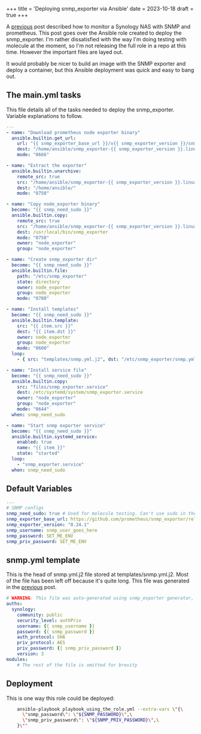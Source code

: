 +++
title = 'Deploying snmp_exporter via Ansible'
date = 2023-10-18
draft = true
+++

A [previous](https://colby.gg/posts/2023-10-17-monitoring-synology/) post described how to monitor a Synology NAS with SNMP and prometheus. This post goes over the Ansible role created to deploy the snmp_exporter. I'm rather dissatisfied with the way I'm doing testing with molecule at the moment, so I'm not releasing the full role in a repo at this time. However the important files are layed out.

It would probably be nicer to build an image with the SNMP exporter and deploy a container, but this Ansible deployment was quick and easy to bang out.

## The main.yml tasks

This file details all of the tasks needed to deploy the snmp_exporter. Variable explanations to follow.

```yaml
---
- name: "Download prometheus node exporter binary"
  ansible.builtin.get_url:
    url: "{{ snmp_exporter_base_url }}/v{{ snmp_exporter_version }}/snmp_exporter-{{ snmp_exporter_version }}.linux-amd64.tar.gz"
    dest: "/home/ansible/snmp_exporter-{{ snmp_exporter_version }}.linux-amd64.tar.gz"
    mode: "0666"

- name: "Extract the exporter"
  ansible.builtin.unarchive:
    remote_src: true
    src: "/home/ansible/snmp_exporter-{{ snmp_exporter_version }}.linux-amd64.tar.gz"
    dest: "/home/ansible/"
    mode: "0750"

- name: "Copy node_exporter binary"
  become: "{{ snmp_need_sudo }}"
  ansible.builtin.copy:
    remote_src: true
    src: "/home/ansible/snmp_exporter-{{ snmp_exporter_version }}.linux-amd64/snmp_exporter"
    dest: /usr/local/bin/snmp_exporter
    mode: "0750"
    owner: "node_exporter"
    group: "node_exporter"

- name: "Create snmp_exporter dir"
  become: "{{ snmp_need_sudo }}"
  ansible.builtin.file:
    path: "/etc/snmp_exporter"
    state: directory
    owner: node_exporter
    group: node_exporter
    mode: "0700"

- name: "Install templates"
  become: "{{ snmp_need_sudo }}"
  ansible.builtin.template:
    src: "{{ item.src }}"
    dest: "{{ item.dst }}"
    owner: node_exporter
    group: node_exporter
    mode: "0600"
  loop:
    - { src: "templates/snmp.yml.j2", dst: "/etc/snmp_exporter/snmp.yml" }

- name: "Install service file"
  become: "{{ snmp_need_sudo }}"
  ansible.builtin.copy:
    src: "files/snmp_exporter.service"
    dest: /etc/systemd/system/snmp_exporter.service
    owner: "node_exporter"
    group: "node_exporter"
    mode: "0644"
  when: snmp_need_sudo

- name: "Start snmp exporter service"
  become: "{{ snmp_need_sudo }}"
  ansible.builtin.systemd_service:
    enabled: true
    name: "{{ item }}"
    state: "started"
  loop:
    - "snmp_exporter.service"
  when: snmp_need_sudo
```

## Default Variables

```yaml
---
# SNMP configs
snmp_need_sudo: true # Used for molecule testing. Can't use sudo in the containers I use to test.
snmp_exporter_base_url: https://github.com/prometheus/snmp_exporter/releases/download
snmp_exporter_version: "0.24.1"
snmp_username: snmp_user_goes_here
snmp_password: SET_ME_ENV
snmp_priv_password: SET_ME_ENV
```

## snmp.yml template

This is the head of snmp.yml.j2 file stored at templates/snmp.yml.j2. Most of the file has been left off because it's quite long. This file was generated in the [previous](https://colby.gg/posts/2023-10-17-monitoring-synology/) post.

```yaml
# WARNING: This file was auto-generated using snmp_exporter generator, manual changes will be lost.
auths:
  synology:
    community: public
    security_level: authPriv
    username: {{ snmp_username }}
    password: {{ snmp_password }}
    auth_protocol: SHA
    priv_protocol: AES
    priv_password: {{ snmp_priv_password }}
    version: 3
modules:
    # The rest of the file is omitted for brevity
```

## Deployment

This is one way this role could be deployed:

```bash
    ansible-playbook playbook_using_the_role.yml --extra-vars \"{\
      \"snmp_password\": \"${SNMP_PASSWORD}\",\
      \"snmp_priv_password\": \"${SNMP_PRIV_PASSWORD}\",\
    }\""
```
